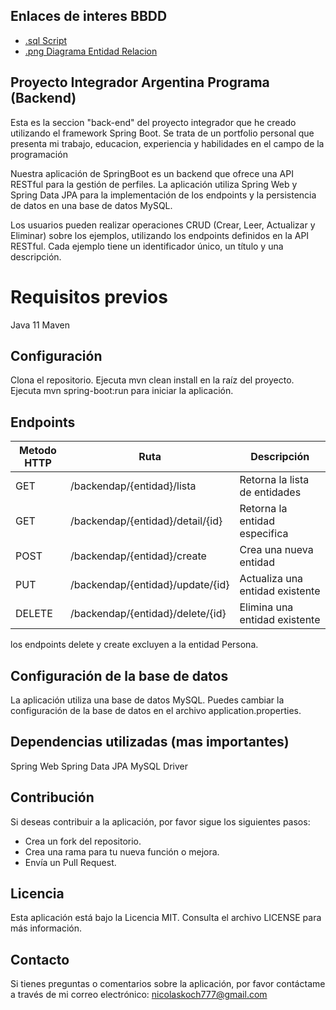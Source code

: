 ## Enlaces de interes BBDD
* [.sql Script](https://drive.google.com/file/d/1FpEuSih1obeGnr7ipwpe44a6U-YKbaDs/view?usp=sharing)
* [.png Diagrama Entidad Relacion](https://drive.google.com/file/d/1DpJppbVrzp1h7kdHDrAM091nvSKF4nHR/view?usp=sharing)

## Proyecto Integrador Argentina Programa (Backend)
Esta es la seccion "back-end" del proyecto integrador que he creado utilizando el framework Spring Boot. Se trata de un portfolio personal que presenta mi trabajo, educacion, experiencia y habilidades en el campo de la programación

Nuestra aplicación de SpringBoot es un backend que ofrece una API RESTful para la gestión de perfiles. La aplicación utiliza Spring Web y Spring Data JPA para la implementación de los endpoints y la persistencia de datos en una base de datos MySQL.

Los usuarios pueden realizar operaciones CRUD (Crear, Leer, Actualizar y Eliminar) sobre los ejemplos, utilizando los endpoints definidos en la API RESTful. Cada ejemplo tiene un identificador único, un título y una descripción.

# Requisitos previos
Java 11
Maven

## Configuración
Clona el repositorio.
Ejecuta mvn clean install en la raíz del proyecto.
Ejecuta mvn spring-boot:run para iniciar la aplicación.

## Endpoints

| Metodo HTTP | Ruta | Descripción |
| -------- | ----------------- | ---------- |
| GET | /backendap/{entidad}/lista       | Retorna la lista de entidades |
| GET | /backendap/{entidad}/detail/{id}       | Retorna la entidad especifica |
| POST | /backendap/{entidad}/create     | Crea una nueva entidad  |
| PUT | /backendap/{entidad}/update/{id}   | Actualiza una entidad existente|
| DELETE | /backendap/{entidad}/delete/{id}   | Elimina una entidad existente |

los endpoints delete y create excluyen a la entidad Persona.

## Configuración de la base de datos
La aplicación utiliza una base de datos MySQL. Puedes cambiar la configuración de la base de datos en el archivo application.properties.

## Dependencias utilizadas (mas importantes)
Spring Web
Spring Data JPA
MySQL Driver

## Contribución
Si deseas contribuir a la aplicación, por favor sigue los siguientes pasos:

* Crea un fork del repositorio.
* Crea una rama para tu nueva función o mejora.
* Envía un Pull Request.

## Licencia
Esta aplicación está bajo la Licencia MIT. Consulta el archivo LICENSE para más información.

## Contacto
Si tienes preguntas o comentarios sobre la aplicación, por favor contáctame a través de mi correo electrónico: nicolaskoch777@gmail.com
